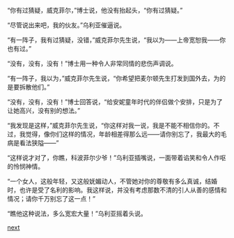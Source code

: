 
“你有过猜疑，威克菲尔，”博士说，他没有抬起头，“你有过猜疑。”

“尽管说出来吧，我的伙友。”乌利亚催逼说。

“有一阵子，我有过猜疑，没错，”威克菲尔先生说，“我以为——上帝宽恕我——你也有过。”

“没有，没有，没有！”博士用一种令人非常同情的悲伤声调说。

“有一阵子，我以为，”威克菲尔先生说，“你希望把麦尔顿先生打发到国外去，为的是要拆散他们。”

“没有，没有，没有！”博士回答说，“给安妮童年时代的伴侣做个安排，只是为了让她高兴，没有别的想法。”

“我发现是这样，”威克菲尔先生说，“你这样对我一说，我是不能不相信你的。不过，我觉得，像你们这样的情况，年龄相差得那么远——请你别忘了，我最大的毛病是看法狭隘——”

“这样说才对了，你瞧，科波菲尔少爷！”乌利亚插嘴说，一面带着谄笑和令人作呕的怜悯神情。

“一个女人，这般年轻，又这般妩媚动人，不管她对你的尊敬有多么真诚，结婚时，也许是受了名利的影响。我这样说，并没有考虑那数不清的引人从善的感情和情况；请你千万别忘了这一点！”

“瞧他这种说法，多么宽宏大量！”乌利亚摇着头说。

[next](page545.md)